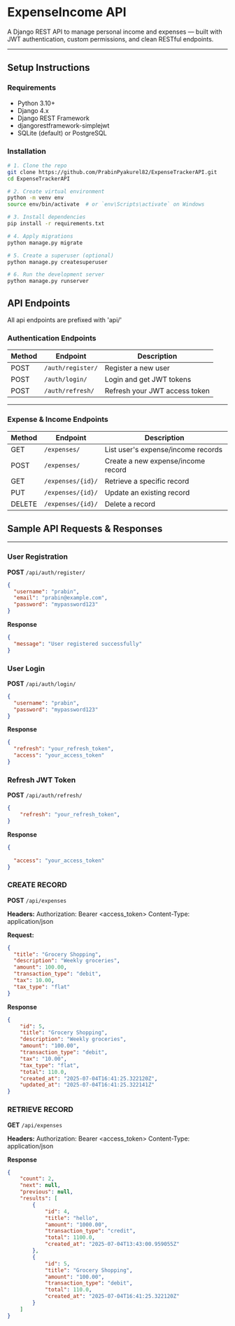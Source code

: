 # ExpenseIncome API

A Django REST API to manage personal income and expenses — built with JWT authentication, custom permissions, and clean RESTful endpoints.

---

##  Setup Instructions

### Requirements

- Python 3.10+
- Django 4.x
- Django REST Framework
- djangorestframework-simplejwt
- SQLite (default) or PostgreSQL

### Installation

```bash
# 1. Clone the repo
git clone https://github.com/PrabinPyakurel82/ExpenseTrackerAPI.git
cd ExpenseTrackerAPI

# 2. Create virtual environment
python -m venv env
source env/bin/activate  # or `env\Scripts\activate` on Windows

# 3. Install dependencies
pip install -r requirements.txt

# 4. Apply migrations
python manage.py migrate

# 5. Create a superuser (optional)
python manage.py createsuperuser

# 6. Run the development server
python manage.py runserver
```

## API Endpoints
All api endpoints are prefixed with 'api/'

### Authentication Endpoints

| Method | Endpoint              | Description                      | 
|--------|-----------------------|----------------------------------|
| POST   | `/auth/register/`     | Register a new user              |
| POST   | `/auth/login/`        | Login and get JWT tokens         |
| POST   | `/auth/refresh/`      | Refresh your JWT access token    | 

---

### Expense & Income Endpoints

| Method | Endpoint              | Description                            | 
|--------|-----------------------|----------------------------------------|
| GET    | `/expenses/`          | List user's expense/income records     |
| POST   | `/expenses/`          | Create a new expense/income record     | 
| GET    | `/expenses/{id}/`     | Retrieve a specific record             | 
| PUT    | `/expenses/{id}/`     | Update an existing record              | 
| DELETE | `/expenses/{id}/`     | Delete a record                        |

##  Sample API Requests & Responses

---

###  User Registration

**POST** `/api/auth/register/`

```json
{
  "username": "prabin",
  "email": "prabin@example.com",
  "password": "mypassword123"
}
```

**Response**
```json
{
  "message": "User registered successfully"
}
```


### User Login
**POST** `/api/auth/login/`
```json
{
  "username": "prabin",
  "password": "mypassword123"
}
```

**Response**
```json
{
  "refresh": "your_refresh_token",
  "access": "your_access_token"
}

```

### Refresh JWT Token
**POST** `/api/auth/refresh/`

```json
{
    "refresh": "your_refresh_token",
}
```

**Response**
```json
{
  
  "access": "your_access_token"
}

```

### CREATE RECORD
**POST** `/api/expenses`

**Headers:**
Authorization: Bearer <access_token>
Content-Type: application/json

**Request:**
```json
{
  "title": "Grocery Shopping",
  "description": "Weekly groceries",
  "amount": 100.00,
  "transaction_type": "debit",
  "tax": 10.00,
  "tax_type": "flat"
}
```

**Response**
```json
{
    "id": 5,
    "title": "Grocery Shopping",
    "description": "Weekly groceries",
    "amount": "100.00",
    "transaction_type": "debit",
    "tax": "10.00",
    "tax_type": "flat",
    "total": 110.0,
    "created_at": "2025-07-04T16:41:25.322120Z",
    "updated_at": "2025-07-04T16:41:25.322141Z"
}


```

### RETRIEVE RECORD
**GET** `/api/expenses`

**Headers:**
Authorization: Bearer <access_token>
Content-Type: application/json

**Response**
```json
{
    "count": 2,
    "next": null,
    "previous": null,
    "results": [
        {
            "id": 4,
            "title": "hello",
            "amount": "1000.00",
            "transaction_type": "credit",
            "total": 1100.0,
            "created_at": "2025-07-04T13:43:00.959055Z"
        },
        {
            "id": 5,
            "title": "Grocery Shopping",
            "amount": "100.00",
            "transaction_type": "debit",
            "total": 110.0,
            "created_at": "2025-07-04T16:41:25.322120Z"
        }
    ]
}






